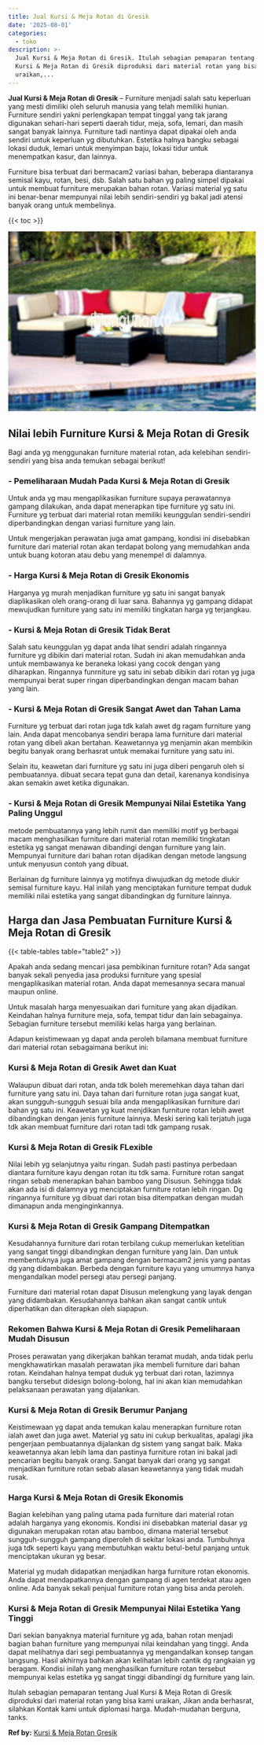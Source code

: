 ```yaml
---
title: Jual Kursi & Meja Rotan di Gresik
date: '2025-08-01'
categories:
  - toko
description: >-
  Jual Kursi & Meja Rotan di Gresik. Itulah sebagian pemaparan tentang Jual
  Kursi & Meja Rotan di Gresik diproduksi dari material rotan yang bisa kami
  uraikan,...
---
```


**Jual Kursi & Meja Rotan di Gresik** – Furniture menjadi salah satu keperluan yang mesti dimiliki oleh seluruh manusia yang telah memiliki hunian. Furniture sendiri yakni perlengkapan tempat tinggal yang tak jarang digunakan sehari-hari seperti daerah tidur, meja, sofa, lemari, dan masih sangat banyak lainnya. Furniture tadi nantinya dapat dipakai oleh anda sendiri untuk keperluan yg dibutuhkan. Estetika halnya bangku sebagai lokasi duduk, lemari untuk menyimpan baju, lokasi tidur untuk menempatkan kasur, dan lainnya.

Furniture bisa terbuat dari bermacam2 variasi bahan, beberapa diantaranya semisal kayu, rotan, besi, dsb. Salah satu bahan yg paling simpel dipakai untuk membuat furniture merupakan bahan rotan. Variasi material yg satu ini benar-benar mempunyai nilai lebih sendiri-sendiri yg bakal jadi atensi banyak orang untuk membelinya.

{{< toc >}}

![Jual Kursi & Meja Rotan di Gresik](/images/kursi-meja-rotan-murah30.png)

## Nilai lebih Furniture Kursi & Meja Rotan di Gresik

Bagi anda yg menggunakan furniture material rotan, ada kelebihan sendiri-sendiri yang bisa anda temukan sebagai berikut!

### \- Pemeliharaan Mudah Pada Kursi & Meja Rotan di Gresik

Untuk anda yg mau mengaplikasikan furniture supaya perawatannya gampang dilakukan, anda dapat menerapkan tipe furniture yg satu ini. Furniture yg terbuat dari material rotan memiliki keunggulan sendiri-sendiri diperbandingkan dengan variasi furniture yang lain.

Untuk mengerjakan perawatan juga amat gampang, kondisi ini disebabkan furniture dari material rotan akan terdapat bolong yang memudahkan anda untuk buang kotoran atau debu yang menempel di dalamnya.

### \- Harga Kursi & Meja Rotan di Gresik Ekonomis

Harganya yg murah menjadikan furniture yg satu ini sangat banyak diaplikasikan oleh orang-orang di luar sana. Bahannya yg gampang didapat mewujudkan furniture yang satu ini memiliki tingkatan harga yg terjangkau.

### \- Kursi & Meja Rotan di Gresik Tidak Berat

Salah satu keunggulan yg dapat anda lihat sendiri adalah ringannya furniture yg dibikin dari material rotan. Sudah ini akan memudahkan anda untuk membawanya ke beraneka lokasi yang cocok dengan yang diharapkan. Ringannya funrniture yg satu ini sebab dibikin dari rotan yg juga mempunyai berat super ringan diperbandingkan dengan macam bahan yang lain.

### \- Kursi & Meja Rotan di Gresik Sangat Awet dan Tahan Lama

Furniture yg terbuat dari rotan juga tdk kalah awet dg ragam furniture yang lain. Anda dapat mencobanya sendiri berapa lama furniture dari material rotan yang dibeli akan bertahan. Keawetannya yg menjamin akan membikin begitu banyak orang berhasrat untuk memakai furniture yang satu ini.

Selain itu, keawetan dari furniture yg satu ini juga diberi pengaruh oleh si pembuatannya. dibuat secara tepat guna dan detail, karenanya kondisinya akan semakin awet ketika digunakan.

### \- Kursi & Meja Rotan di Gresik Mempunyai Nilai Estetika Yang Paling Unggul

metode pembuatannya yang lebih rumit dan memiliki motif yg berbagai macam menghasilkan furniture dari material rotan memiliki tingkatan estetika yg sangat menawan dibandingi dengan furniture yang lain. Mempunyai furniture dari bahan rotan dijadikan dengan metode langsung untuk menyusun contoh yang dibuat.

Berlainan dg furniture lainnya yg motifnya diwujudkan dg metode diukir semisal furniture kayu. Hal inilah yang menciptakan furniture tempat duduk memiliki nilai estetika yang sangat dibandingkan dg furniture lainnya.

## Harga dan Jasa Pembuatan Furniture Kursi & Meja Rotan di Gresik

{{< table-tables table="table2" >}}

Apakah anda sedang mencari jasa pembikinan furniture rotan? Ada sangat banyak sekali penyedia jasa produksi furniture yang spesial mengaplikasikan material rotan. Anda dapat memesannya secara manual maupun online.

Untuk masalah harga menyesuaikan dari furniture yang akan dijadikan. Keindahan halnya furniture meja, sofa, tempat tidur dan lain sebagainya. Sebagian furniture tersebut memiliki kelas harga yang berlainan.

Adapun keistimewaan yg dapat anda peroleh bilamana membuat furniture dari material rotan sebagaimana berikut ini:

### Kursi & Meja Rotan di Gresik Awet dan Kuat

Walaupun dibuat dari rotan, anda tdk boleh meremehkan daya tahan dari furniture yang satu ini. Daya tahan dari furniture rotan juga sangat kuat, akan sungguh-sungguh sesuai bila anda mengaplikasikan furniture dari bahan yg satu ini. Keawetan yg kuat menjdikan furniture rotan lebih awet dibandingkan dengan jenis furniture lainnya. Meski sering kali terjatuh juga tdk akan membuat furniture dari rotan tadi tdk gampang rusak.

### Kursi & Meja Rotan di Gresik FLexible

Nilai lebih yg selanjutnya yaitu ringan. Sudah pasti pastinya perbedaan diantara furniture kayu dengan rotan itu tdk sama. Furniture rotan sangat ringan sebab menerapkan bahan bamboo yang Disusun. Sehingga tidak akan ada isi di dalamnya yg menciptakan furniture rotan lebih ringan. Dg ringannya furniture yg dibuat dari rotan bisa ditempatkan dengan mudah dimanapun anda menginginkannya.

### Kursi & Meja Rotan di Gresik Gampang Ditempatkan

Kesudahannya furniture dari rotan terbilang cukup memerlukan ketelitian yang sangat tinggi dibandingkan dengan furniture yang lain. Dan untuk membentuknya juga amat gampang dengan bermacam2 jenis yang pantas dg yang didambakan. Berbeda dengan furniture kayu yang umumnya hanya mengandalkan model persegi atau persegi panjang.

Furniture dari material rotan dapat Disusun melengkung yang layak dengan yang didambakan. Kesudahannya bahkan akan sangat cantik untuk diperhatikan dan diterapkan oleh siapapun.

### Rekomen Bahwa Kursi & Meja Rotan di Gresik Pemeliharaan Mudah Disusun

Proses perawatan yang dikerjakan bahkan teramat mudah, anda tidak perlu mengkhawatirkan masalah perawatan jika membeli furniture dari bahan rotan. Keindahan halnya tempat duduk yg terbuat dari rotan, lazimnya bangku tersebut didesign bolong-bolong, hal ini akan kian memudahkan pelaksanaan perawatan yang dijalankan.

### Kursi & Meja Rotan di Gresik Berumur Panjang

Keistimewaan yg dapat anda temukan kalau menerapkan furniture rotan ialah awet dan juga awet. Material yg satu ini cukup berkualitas, apalagi jika pengerjaan pembuatannya dijalankan dg sistem yang sangat baik. Maka keawetannya akan lebih lama dan pastinya furniture rotan ini bakal jadi pencarian begitu banyak orang. Sangat banyak dari orang yg sangat menjadikan furniture rotan sebab alasan keawetannya yang tidak mudah rusak.

### Harga Kursi & Meja Rotan di Gresik Ekonomis

Bagian kelebihan yang paling utama pada furniture dari material rotan adalah harganya yang ekonomis. Kondisi ini disebabkan material dasar yg digunakan merupakan rotan atau bamboo, dimana material tersebut sungguh-sungguh gampang diperoleh di sekitar lokasi anda. Tumbuhnya juga tdk seperti kayu yang membutuhkan waktu betul-betul panjang untuk menciptakan ukuran yg besar.

Material yg mudah didapatkan menjadikan harga furniture rotan ekonomis. Anda dapat mendapatkannya dengan gampang di agen terdekat atau agen online. Ada banyak sekali penjual furniture rotan yang bisa anda peroleh.

### Kursi & Meja Rotan di Gresik Mempunyai Nilai Estetika Yang Tinggi

Dari sekian banyaknya material furniture yg ada, bahan rotan menjadi bagian bahan furniture yang mempunyai nilai keindahan yang tinggi. Anda dapat melihatnya dari segi pembuatannya yg mengandalkan konsep tangan langsung. Hasil akhirnya bahkan akan kelihatan lebih cantik dg rangkaian yg beragam. Kondisi inilah yang menghasilkan furniture rotan tersebut mempunyai kelas estetika yg sangat tinggi dibandingi dg furniture yang lain.

Itulah sebagian pemaparan tentang Jual Kursi & Meja Rotan di Gresik diproduksi dari material rotan yang bisa kami uraikan, Jikan anda berhasrat, silahkan Kontak kami untuk diplomasi harga. Mudah-mudahan berguna, tanks.

**Ref by:** [Kursi & Meja Rotan Gresik](https://id.wikipedia.org/wiki/Kursi)

